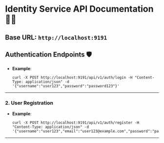 # Identity Service API Documentation 🧑‍💻

## Base URL: `http://localhost:9191`

## Authentication Endpoints 🛡️
- **Example**:
  ```
  curl -X POST http://localhost:9191/api/v1/auth/login -H "Content-Type: application/json" -d '{"username":"user123","password":"password123"}'
  ```

---

### 2. **User Registration**
- **Example**:
  ```
  curl -X POST http://localhost:9191/api/v1/auth/register -H "Content-Type: application/json" -d '{"username":"user123","email":"user123@example.com","password":"password123","firstName":"John","lastName":"Doe"}'
  ```

---
